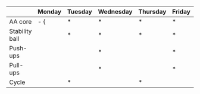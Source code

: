| | Monday | Tuesday | Wednesday | Thursday | Friday | Saturday | Sunday |
| ---- | ---- | ---- | ---- | ---- | ---- | ---- | ---- | 
| AA core |  - { | * | * |  * |  * | | |
| Stability ball |  |  * |  * |  * |  * | | |
| Push-ups |  | |  * | | *  | | |
| Pull-ups | | | *  | | *  | | |
| Cycle | |  * | |  * | |  * |  * |